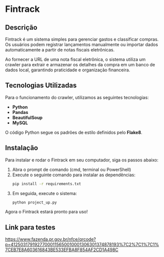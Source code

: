 # Fintrack

## Descrição

Fintrack é um sistema simples para gerenciar gastos e classificar compras. Os usuários podem registrar lançamentos manualmente ou importar dados automaticamente a partir de notas fiscais eletrônicas.

Ao fornecer a URL de uma nota fiscal eletrônica, o sistema utiliza um crawler para extrair e armazenar os detalhes da compra em um banco de dados local, garantindo praticidade e organização financeira.

## Tecnologias Utilizadas

Para o funcionamento do crawler, utilizamos as seguintes tecnologias:
- **Python**
- **Pandas**
- **BeautifulSoup**
- **MySQL**

O código Python segue os padrões de estilo definidos pelo **Flake8**.

## Instalação

Para instalar e rodar o Fintrack em seu computador, siga os passos abaixo:

1. Abra o prompt de comando (cmd, terminal ou PowerShell)
2. Execute o seguinte comando para instalar as dependências:
   ```sh
   pip install -r requirements.txt
   ```
3. Em seguida, execute o sistema:
   ```sh
   python project_up.py
   ```

Agora o Fintrack estará pronto para uso!

## Link para testes
https://www.fazenda.pr.gov.br/nfce/qrcode?p=41250317919277000115650010001306301374878193%7C2%7C1%7C1%7CEB7E8A603616843BE533EFBA8F854AF2CD1A498C
